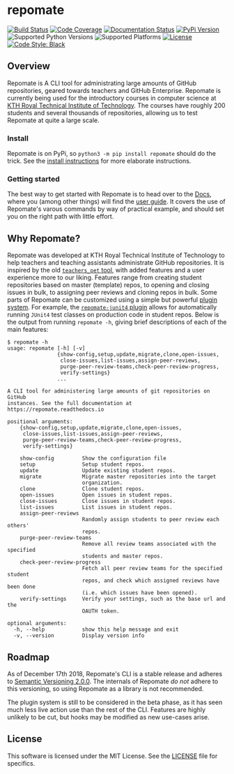 # repomate
[![Build Status](https://travis-ci.com/slarse/repomate.svg)](https://travis-ci.com/slarse/repomate)
[![Code Coverage](https://codecov.io/gh/slarse/repomate/branch/master/graph/badge.svg)](https://codecov.io/gh/slarse/repomate)
[![Documentation Status](https://readthedocs.org/projects/repomate/badge/?version=latest)](http://repomate.readthedocs.io/en/latest/)
[![PyPi Version](https://badge.fury.io/py/repomate.svg)](https://badge.fury.io/py/repomate)
![Supported Python Versions](https://img.shields.io/badge/python-3.5%2C%203.6%2C%203.7-blue.svg)
![Supported Platforms](https://img.shields.io/badge/platforms-Linux%2C%20macOS-blue.svg)
[![License](https://img.shields.io/badge/license-MIT-blue.svg)](LICENSE)
[![Code Style: Black](https://img.shields.io/badge/code%20style-black-000000.svg)](https://github.com/ambv/black)

## Overview
Repomate is A CLI tool for administrating large amounts of GitHub
repositories, geared towards teachers and GitHub Enterprise. Repomate is
currently being used for the introductory courses in computer science at
[KTH Royal Technical Institute of Technology](https://www.kth.se/en/eecs). The
courses have roughly 200 students and several thousands of repositories,
allowing us to test Repomate at quite a large scale.

### Install
Repomate is on PyPi, so `python3 -m pip install repomate` should do the trick. See the
[install instructions](https://repomate.readthedocs.io/en/latest/install.html)
for more elaborate instructions.

### Getting started
The best way to get started with Repomate is to head over to the
[Docs](https://repomate.readthedocs.io/en/latest/), where you (among other
things) will find the
[user guide](https://repomate.readthedocs.io/en/latest/userguide.html).
It covers the use of Repomate's varous commands by way of practical example,
and should set you on the right path with little effort.

## Why Repomate?
Repomate was developed at KTH Royal Technical Institute of Technology to help
teachers and teaching assistants administrate GitHub repositories. It is
inspired by the old
[`teachers_pet` tool](https://github.com/education/teachers_pet), with added
features and a user experience more to our liking. Features range from creating
student repositories based on master (template) repos, to opening and closing
issues in bulk, to assigning peer reviews and cloning repos in bulk. Some parts
of Repomate can be customized using a simple but powerful [plugin
system](https://github.com/slarse/repomate-plug). For example, the
[`repomate-junit4` plugin](https://github.com/slarse/repomate-junit4) allows for
automatically running `JUnit4` test classes on production code in student repos.
Below is the output from running `repomate -h`, giving brief descriptions of
each of the main features:

```
$ repomate -h
usage: repomate [-h] [-v]
                {show-config,setup,update,migrate,clone,open-issues,
                 close-issues,list-issues,assign-peer-reviews,
                 purge-peer-review-teams,check-peer-review-progress,
                 verify-settings}
                ...

A CLI tool for administering large amounts of git repositories on GitHub
instances. See the full documentation at https://repomate.readthedocs.io

positional arguments:
    {show-config,setup,update,migrate,clone,open-issues,
     close-issues,list-issues,assign-peer-reviews,
     purge-peer-review-teams,check-peer-review-progress,
     verify-settings}

    show-config         Show the configuration file
    setup               Setup student repos.
    update              Update existing student repos.
    migrate             Migrate master repositories into the target
                        organization.
    clone               Clone student repos.
    open-issues         Open issues in student repos.
    close-issues        Close issues in student repos.
    list-issues         List issues in student repos.
    assign-peer-reviews
                        Randomly assign students to peer review each others'
                        repos.
    purge-peer-review-teams
                        Remove all review teams associated with the specified
                        students and master repos.
    check-peer-review-progress
                        Fetch all peer review teams for the specified student
                        repos, and check which assigned reviews have been done
                        (i.e. which issues have been opened).
    verify-settings     Verify your settings, such as the base url and the
                        OAUTH token.

optional arguments:
  -h, --help            show this help message and exit
  -v, --version         Display version info
```

## Roadmap
As of December 17th 2018, Repomate's CLI is a stable release and adheres to
[Semantic Versioning 2.0.0](https://semver.org/spec/v2.0.0.html). The internals
of Repomate _do not_ adhere to this versioning, so using Repomate as a library
is not recommended.

The plugin system is still to be considered in the beta phase, as it has seen
much less live action use than the rest of the CLI. Features are highly
unlikely to be cut, but hooks may be modified as new use-cases arise.

## License
This software is licensed under the MIT License. See the [LICENSE](LICENSE)
file for specifics.
